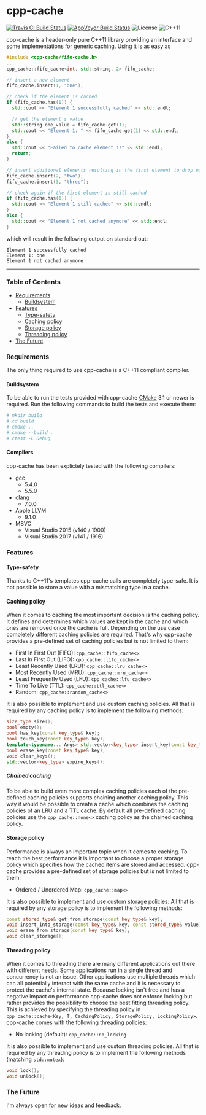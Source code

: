 # cpp-cache #
[![Travis CI Build Status](https://travis-ci.org/Montellese/cpp-cache.svg?branch=master)](https://travis-ci.org/Montellese/cpp-cache) [![AppVeyor Build Status](https://ci.appveyor.com/api/projects/status/github/Montellese/cpp-cache?branch=master&svg=true)](https://ci.appveyor.com/project/Montellese/cpp-cache) ![License](https://img.shields.io/github/license/Montellese/cpp-cache.svg) ![C++11](https://img.shields.io/badge/C%2B%2B-11-blue.svg)

cpp-cache is a header-only pure C++11 library providing an interface and some implementations for generic caching. Using it is as easy as
```cpp
#include <cpp-cache/fifo-cache.h>
...
cpp_cache::fifo_cache<int, std::string, 2> fifo_cache;

// insert a new element
fifo_cache.insert(1, "one");

// check if the element is cached
if (fifo_cache.has(1)) {
  std::cout << "Element 1 successfully cached" << std::endl;

  // get the element's value
  std::string one_value = fifo_cache.get(1);
  std::cout << "Element 1: " << fifo_cache.get(1) << std::endl;
}
else {
  std::cout << "Failed to cache element 1!" << std::endl;
  return;
}

// insert additional elements resulting in the first element to drop out of the cache
fifo_cache.insert(2, "two");
fifo_cache.insert(3, "three");

// check again if the first element is still cached
if (fifo_cache.has(1)) {
  std::cout << "Element 1 still cached" << std::endl;
}
else {
  std::cout << "Element 1 not cached anymore" << std::endl;
}
```
which will result in the following output on standard out:
```
Element 1 successfully cached
Element 1: one
Element 1 not cached anymore
```

----------
### Table of Contents ###
*   [Requirements](#requirements)
    *   [Buildsystem](#buildsystem)
*   [Features](#features)
    *   [Type-safety](#type-safety)
    *   [Caching policy](#caching-policy)
    *   [Storage policy](#storage-policy)
    *   [Threading policy](#threading-policy)
*   [The Future](#the-future)

### Requirements ###
The only thing required to use cpp-cache is a C++11 compliant compiler.

#### Buildsystem ####
To be able to run the tests provided with cpp-cache [CMake](https://cmake.org/) 3.1 or newer is required. Run the following commands to build the tests and execute them:
```bash
# mkdir build
# cd build
# cmake ..
# cmake --build .
# ctest -C Debug
```

#### Compilers ####
cpp-cache has been explictely tested with the following compilers:
*   gcc
    *   5.4.0
    *   5.5.0
*   clang
    *   7.0.0
*   Apple LLVM
    *   9.1.0
*   MSVC
    *   Visual Studio 2015 (v140 / 1900)
    *   Visual Studio 2017 (v141 / 1916)

### Features ###
#### Type-safety ####
Thanks to C++11's templates cpp-cache calls are completely type-safe. It is not possible to store a value with a mismatching type in a cache.

#### Caching policy ####
When it comes to caching the most important decision is the caching policy. It defines and determines which values are kept in the cache and which ones are removed once the cache is full. Depending on the use case completely different caching policies are required. That's why cpp-cache provides a pre-defined set of caching policies but is not limited to them:
*   First In First Out (FIFO): `cpp_cache::fifo_cache<>`
*   Last In First Out (LIFO): `cpp_cache::lifo_cache<>`
*   Least Recently Used (LRU): `cpp_cache::lru_cache<>`
*   Most Recently Used (MRU): `cpp_cache::mru_cache<>`
*   Least Frequently Used (LFU): `cpp_cache::lfu_cache<>`
*   Time To Live (TTL): `cpp_cache::ttl_cache<>`
*   Random: `cpp_cache::random_cache<>`

It is also possible to implement and use custom caching policies. All that is required by any caching policy is to implement the following methods:
```cpp
size_type size();
bool empty();
bool has_key(const key_type& key);
bool touch_key(const key_type& key);
template<typename... Args> std::vector<key_type> insert_key(const key_type& key, Args&&... args);
bool erase_key(const key_type& key);
void clear_keys();
std::vector<key_type> expire_keys();
```

##### Chained caching #####
To be able to build even more complex caching policies each of the pre-defined caching policies supports chaining another caching policy. This way it would be possible to create a cache which combines the caching policies of an LRU and a TTL cache.
By default all pre-defined caching policies use the `cpp_cache::none<>` caching policy as the chained caching policy.

#### Storage policy ####
Performance is always an important topic when it comes to caching. To reach the best performance it is important to choose a proper storage policy which specifies how the cached items are stored and accessed. cpp-cache provides a pre-defined set of storage policies but is not limited to them:
*   Ordered / Unordered Map: `cpp_cache::map<>`

It is also possible to implement and use custom storage policies: All that is required by any storage policy is to implement the following methods:
```cpp
const stored_type& get_from_storage(const key_type& key);
void insert_into_storage(const key_type& key, const stored_type& value);
void erase_from_storage(const key_type& key);
void clear_storage();
```

#### Threading policy ####
When it comes to threading there are many different applications out there with different needs. Some applications run in a single thread and concurrency is not an issue. Other applications use multiple threads which can all potentially interact with the same cache and it is necessary to protect the cache's internal state. Because locking isn't free and has a negative impact on performance cpp-cache does not enforce locking but rather provides the possibility to choose the best fitting threading policy. This is achieved by specifying the threading policy in `cpp_cache::cache<Key, T, CachingPolicy, StoragePolicy, LockingPolicy>`. cpp-cache comes with the following threading policies:
*   No locking (default): `cpp_cache::no_locking`

It is also possible to implement and use custom threading policies. All that is required by any threading policy is to implement the following methods (matching `std::mutex`):
```cpp
void lock();
void unlock();
```

### The Future ###
I'm always open for new ideas and feedback.
